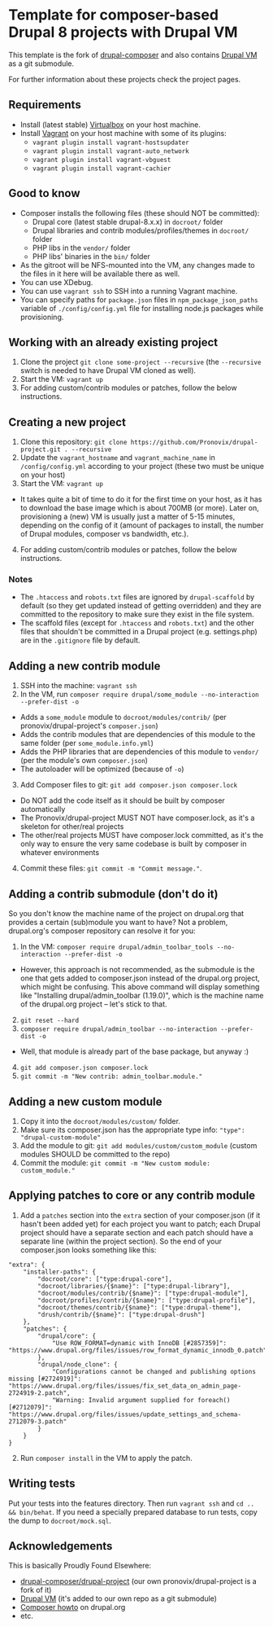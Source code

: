 # Template for composer-based Drupal 8 projects with Drupal VM

This template is the fork of [drupal-composer](https://github.com/drupal-composer/drupal-project) and also contains 
[Drupal VM](https://github.com/geerlingguy/drupal-vm) as a git submodule. 

For further information about these projects check the project pages.

## Requirements

* Install (latest stable) [Virtualbox](https://www.virtualbox.org/wiki/Downloads) on your host machine.
* Install [Vagrant](https://www.vagrantup.com/downloads.html) on your host machine with some of its plugins:
  * `vagrant plugin install vagrant-hostsupdater`
  * `vagrant plugin install vagrant-auto_network`
  * `vagrant plugin install vagrant-vbguest`
  * `vagrant plugin install vagrant-cachier`
  
## Good to know

* Composer installs the following files (these should NOT be committed):
  * Drupal core (latest stable drupal-8.x.x) in `docroot/` folder
  * Drupal libraries and contrib modules/profiles/themes in `docroot/` folder
  * PHP libs in the `vendor/` folder
  * PHP libs' binaries in the `bin/` folder
* As the gitroot will be NFS-mounted into the VM, any changes made to the files in it here will be available there 
  as well.
* You can use XDebug.
* You can use `vagrant ssh` to SSH into a running Vagrant machine.
* You can specify paths for `package.json` files in `npm_package_json_paths` variable of `./config/config.yml` file for 
  installing node.js packages while provisioning.
  
## Working with an already existing project

1. Clone the project `git clone some-project --recursive` (the `--recursive` switch is needed to have Drupal VM cloned as well).
2. Start the VM: `vagrant up`
3. For adding custom/contrib modules or patches, follow the below instructions.
  
## Creating a new project

1. Clone this repository: `git clone https://github.com/Pronovix/drupal-project.git . --recursive`
2. Update the `vagrant_hostname` and `vagrant_machine_name` in `/config/config.yml` according to your project 
(these two must be unique on your host)
3. Start the VM: `vagrant up`
  * It takes quite a bit of time to do it for the first time on your host, as it has to download the base image which is 
  about 700MB (or more). Later on, provisioning a (new) VM is usually just a matter of 5-15 minutes, depending on 
  the config of it (amount of packages to install, the number of Drupal modules, composer vs bandwidth, etc.).
4. For adding custom/contrib modules or patches, follow the below instructions.
 
### Notes

* The `.htaccess` and `robots.txt` files are ignored by `drupal-scaffold` by default (so they get updated instead of 
getting overridden) and they are committed to the repository to make sure they exist in the file system. 
* The scaffold files (except for `.htaccess` and `robots.txt`) and the other files that shouldn't be committed in a Drupal 
project (e.g. settings.php) are in the `.gitignore` file by default.

## Adding a new contrib module

1. SSH into the machine: `vagrant ssh`
2. In the VM, run `composer require drupal/some_module --no-interaction --prefer-dist -o`
  * Adds a `some_module` module to `docroot/modules/contrib/` (per pronovix/drupal-project's `composer.json`)
  * Adds the contrib modules that are dependencies of this module to the same folder (per `some_module.info.yml`)
  * Adds the PHP libraries that are dependencies of this module to `vendor/` (per the module's own `composer.json`)
  * The autoloader will be optimized (because of `-o`)
3. Add Composer files to git: `git add composer.json composer.lock`
  * Do NOT add the code itself as it should be built by composer automatically
  * The Pronovix/drupal-project MUST NOT have composer.lock, as it's a skeleton for other/real projects
  * The other/real projects MUST have composer.lock committed, as it's the only way to ensure the very same codebase is 
  built by composer in whatever environments
4. Commit these files: `git commit -m "Commit message."`.

## Adding a contrib submodule (don't do it)

So you don't know the machine name of the project on drupal.org that provides a certain (sub)module you want to have? 
Not a problem, drupal.org's composer repository can resolve it for you:
1. In the VM: `composer require drupal/admin_toolbar_tools --no-interaction --prefer-dist -o`
  * However, this approach is not recommended, as the submodule is the one that gets added to composer.json instead of 
  the drupal.org project, which might be confusing. This above command will display something like "Installing 
  drupal/admin_toolbar (1.19.0)", which is the machine name of the drupal.org project – let's stick to that.
2. `git reset --hard`
3. `composer require drupal/admin_toolbar --no-interaction --prefer-dist -o`
  * Well, that module is already part of the base package, but anyway :)
4. `git add composer.json composer.lock`
5. `git commit -m "New contrib: admin_toolbar.module."`

## Adding a new custom module

1. Copy it into the `docroot/modules/custom/` folder.
2. Make sure its composer.json has the appropriate type info: `"type": "drupal-custom-module"`
3. Add the module to git: `git add modules/custom/custom_module` (custom modules SHOULD be committed to the repo)
4. Commit the module: `git commit -m "New custom module: custom_module."`

## Applying patches to core or any contrib module

1. Add a `patches` section into the `extra` section of your composer.json (if it hasn't been added yet) for each project 
you want to patch; each Drupal project should have a separate section and each patch should have a separate line 
(within the project section). So the end of your composer.json looks something like this:
```
"extra": {
    "installer-paths": {
        "docroot/core": ["type:drupal-core"],
        "docroot/libraries/{$name}": ["type:drupal-library"],
        "docroot/modules/contrib/{$name}": ["type:drupal-module"],
        "docroot/profiles/contrib/{$name}": ["type:drupal-profile"],
        "docroot/themes/contrib/{$name}": ["type:drupal-theme"],
        "drush/contrib/{$name}": ["type:drupal-drush"]
    },
    "patches": {
        "drupal/core": {
            "Use ROW_FORMAT=dynamic with InnoDB [#2857359]": "https://www.drupal.org/files/issues/row_format_dynamic_innodb_0.patch"
        },
        "drupal/node_clone": {
            "Configurations cannot be changed and publishing options missing [#2724919]": "https://www.drupal.org/files/issues/fix_set_data_on_admin_page-2724919-2.patch",
            "Warning: Invalid argument supplied for foreach() [#2712079]": "https://www.drupal.org/files/issues/update_settings_and_schema-2712079-3.patch"
        }
    }
}
```
2. Run `composer install` in the VM to apply the patch.

## Writing tests

Put your tests into the features directory. Then run `vagrant ssh` and `cd .. && bin/behat`. If you need a specially prepared 
database to run tests, copy the dump to `docroot/mock.sql`.

## Acknowledgements

This is basically Proudly Found Elsewhere:
* [drupal-composer/drupal-project](https://github.com/drupal-composer/drupal-project) (our own pronovix/drupal-project is a fork of it)
* [Drupal VM](https://github.com/geerlingguy/drupal-vm) (it's added to our own repo as a git submodule)
* [Composer howto](https://www.drupal.org/docs/develop/using-composer) on drupal.org
* etc.
